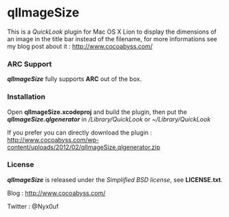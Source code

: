 # qlImageSize #

This is a *QuickLook* plugin for Mac OS X Lion to display the dimensions of an image in the title bar instead of the filename, for more informations see my blog post about it : <http://www.cocoabyss.com/>


### ARC Support ###

***qlImageSize*** fully supports **ARC** out of the box.


### Installation ###

Open **qlImageSize.xcodeproj** and build the plugin, then put the ***qlImageSize.qlgenerator*** in */Library/QuickLook* or *~/Library/QuickLook*

If you prefer you can directly download the plugin : <http://www.cocoabyss.com/wp-content/uploads/2012/02/qlImageSize.qlgenerator.zip>

### License ###

***qlImageSize*** is released under the *Simplified BSD license*, see **LICENSE.txt**.

Blog : <http://www.cocoabyss.com/>

Twitter : @Nyx0uf
